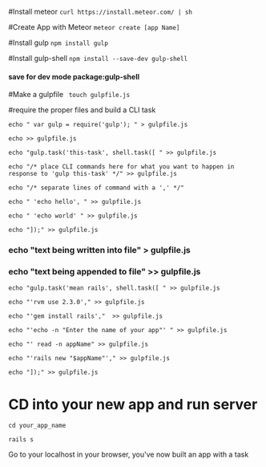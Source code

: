 
#Install meteor
``` curl https://install.meteor.com/ | sh ```

#Create App with Meteor 
``` meteor create [app Name] ```

#Install gulp 
 ``` npm install gulp ```

#Install gulp-shell 
``` npm install --save-dev gulp-shell ```

#### save for dev mode package:gulp-shell 

#Make a gulpfile
 ``` touch gulpfile.js```

#require the proper files and build a CLI task

``` echo " var gulp = require('gulp'); " > gulpfile.js ```

``` echo >> gulpfile.js ```

``` echo "gulp.task('this-task', shell.task([ " >> gulpfile.js ```

``` echo "/* place CLI commands here for what you want to happen in response to 'gulp this-task' */" >> gulpfile.js ```

``` echo "/* separate lines of command with a ',' */" ```

``` echo " 'echo hello', " >> gulpfile.js ```

``` echo " 'echo world' " >> gulpfile.js ```

``` echo "]);" >> gulpfile.js ```

### echo "text being written into file" > gulpfile.js 
### echo "text being appended to file" >> gulpfile.js 

``` echo "gulp.task('mean rails', shell.task([ " >> gulpfile.js ```

``` echo "'rvm use 2.3.0'," >> gulpfile.js ```

``` echo "'gem install rails',"  >> gulpfile.js ```

``` echo "'echo -n "Enter the name of your app"' " >> gulpfile.js ```

``` echo "' read -n appName" >> gulpfile.js ```

``` echo "'rails new "$appName"'," >> gulpfile.js ```

``` echo "]);" >> gulpfile.js ``` 

# CD into your new app and run server

```	cd your_app_name ```

``` rails s ```

Go to your localhost in your browser,
you've now built an app with a task



